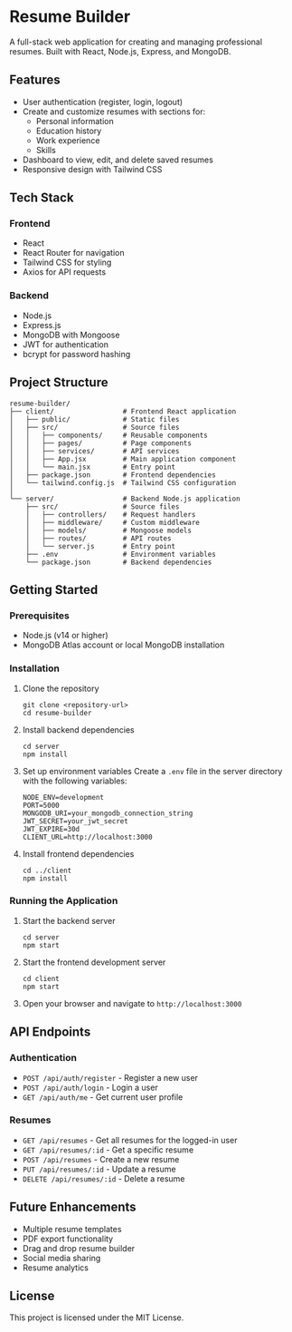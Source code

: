 # Resume Builder

A full-stack web application for creating and managing professional resumes. Built with React, Node.js, Express, and MongoDB.

## Features

- User authentication (register, login, logout)
- Create and customize resumes with sections for:
  - Personal information
  - Education history
  - Work experience
  - Skills
- Dashboard to view, edit, and delete saved resumes
- Responsive design with Tailwind CSS

## Tech Stack

### Frontend

- React
- React Router for navigation
- Tailwind CSS for styling
- Axios for API requests

### Backend

- Node.js
- Express.js
- MongoDB with Mongoose
- JWT for authentication
- bcrypt for password hashing

## Project Structure

```
resume-builder/
├── client/                 # Frontend React application
│   ├── public/             # Static files
│   ├── src/                # Source files
│   │   ├── components/     # Reusable components
│   │   ├── pages/          # Page components
│   │   ├── services/       # API services
│   │   ├── App.jsx         # Main application component
│   │   └── main.jsx        # Entry point
│   ├── package.json        # Frontend dependencies
│   └── tailwind.config.js  # Tailwind CSS configuration
│
└── server/                 # Backend Node.js application
    ├── src/                # Source files
    │   ├── controllers/    # Request handlers
    │   ├── middleware/     # Custom middleware
    │   ├── models/         # Mongoose models
    │   ├── routes/         # API routes
    │   └── server.js       # Entry point
    ├── .env                # Environment variables
    └── package.json        # Backend dependencies
```

## Getting Started

### Prerequisites

- Node.js (v14 or higher)
- MongoDB Atlas account or local MongoDB installation

### Installation

1. Clone the repository

   ```
   git clone <repository-url>
   cd resume-builder
   ```
2. Install backend dependencies

   ```
   cd server
   npm install
   ```
3. Set up environment variables
   Create a `.env` file in the server directory with the following variables:

   ```
   NODE_ENV=development
   PORT=5000
   MONGODB_URI=your_mongodb_connection_string
   JWT_SECRET=your_jwt_secret
   JWT_EXPIRE=30d
   CLIENT_URL=http://localhost:3000
   ```
4. Install frontend dependencies

   ```
   cd ../client
   npm install
   ```

### Running the Application

1. Start the backend server

   ```
   cd server
   npm start
   ```
2. Start the frontend development server

   ```
   cd client
   npm start
   ```
3. Open your browser and navigate to `http://localhost:3000`

## API Endpoints

### Authentication

- `POST /api/auth/register` - Register a new user
- `POST /api/auth/login` - Login a user
- `GET /api/auth/me` - Get current user profile

### Resumes

- `GET /api/resumes` - Get all resumes for the logged-in user
- `GET /api/resumes/:id` - Get a specific resume
- `POST /api/resumes` - Create a new resume
- `PUT /api/resumes/:id` - Update a resume
- `DELETE /api/resumes/:id` - Delete a resume

## Future Enhancements

- Multiple resume templates
- PDF export functionality
- Drag and drop resume builder
- Social media sharing
- Resume analytics

## License

This project is licensed under the MIT License.
